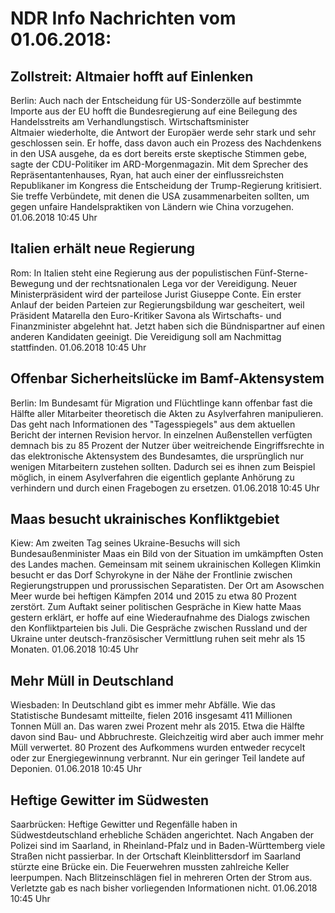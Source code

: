 # NDR Info Nachrichten vom 01.06.2018:


## Zollstreit: Altmaier hofft auf Einlenken
Berlin: Auch nach der Entscheidung für US-Sonderzölle auf bestimmte Importe aus der EU hofft die Bundesregierung auf eine Beilegung des Handelsstreits am Verhandlungstisch. Wirtschaftsminister Altmaier wiederholte, die Antwort der Europäer werde sehr stark und sehr geschlossen sein. Er hoffe, dass davon auch ein Prozess des Nachdenkens in den USA ausgehe, da es dort bereits erste skeptische Stimmen gebe, sagte der CDU-Politiker im ARD-Morgenmagazin. Mit dem Sprecher des Repräsentantenhauses, Ryan, hat auch einer der einflussreichsten Republikaner im Kongress die Entscheidung der Trump-Regierung kritisiert. Sie treffe Verbündete, mit denen die USA zusammenarbeiten sollten, um gegen unfaire Handelspraktiken von Ländern wie China vorzugehen. 01.06.2018 10:45 Uhr 

## Italien erhält neue Regierung
Rom: In Italien steht eine Regierung aus der populistischen Fünf-Sterne-Bewegung und der rechtsnationalen Lega vor der Vereidigung. Neuer Ministerpräsident wird der parteilose Jurist Giuseppe Conte. Ein erster Anlauf der beiden Parteien zur Regierungsbildung war gescheitert, weil Präsident Matarella den Euro-Kritiker Savona als Wirtschafts- und Finanzminister abgelehnt hat. Jetzt haben sich die Bündnispartner auf einen anderen Kandidaten geeinigt. Die Vereidigung soll am Nachmittag stattfinden. 01.06.2018 10:45 Uhr 

## Offenbar Sicherheitslücke im Bamf-Aktensystem
Berlin: Im Bundesamt für Migration und Flüchtlinge kann offenbar fast die Hälfte aller Mitarbeiter theoretisch die Akten zu Asylverfahren manipulieren. Das geht nach Informationen des "Tagesspiegels" aus dem aktuellen Bericht der internen Revision hervor. In einzelnen Außenstellen verfügten demnach bis zu 85 Prozent der Nutzer über weitreichende Eingriffsrechte in das elektronische Aktensystem des Bundesamtes, die ursprünglich nur wenigen Mitarbeitern zustehen sollten. Dadurch sei es ihnen zum Beispiel möglich, in einem Asylverfahren die eigentlich geplante Anhörung zu verhindern und durch einen Fragebogen zu ersetzen. 01.06.2018 10:45 Uhr 

## Maas besucht ukrainisches Konfliktgebiet
Kiew: Am zweiten Tag seines Ukraine-Besuchs will sich Bundesaußenminister Maas ein Bild von der Situation im umkämpften Osten des Landes machen. Gemeinsam mit seinem ukrainischen Kollegen Klimkin besucht er das Dorf Schyrokyne in der Nähe der Frontlinie zwischen Regierungstruppen und prorussischen Separatisten. Der Ort am Asowschen Meer wurde bei heftigen Kämpfen 2014 und 2015 zu etwa 80 Prozent zerstört. Zum Auftakt seiner politischen Gespräche in Kiew hatte Maas gestern erklärt, er hoffe auf eine Wiederaufnahme des Dialogs zwischen den Konfliktparteien bis Juli. Die Gespräche zwischen Russland und der Ukraine unter deutsch-französischer Vermittlung ruhen seit mehr als 15 Monaten. 01.06.2018 10:45 Uhr 

## Mehr Müll in Deutschland
Wiesbaden: In Deutschland gibt es immer mehr Abfälle. Wie das Statistische Bundesamt mitteilte, fielen 2016 insgesamt 411 Millionen Tonnen Müll an. Das waren zwei Prozent mehr als 2015. Etwa die Hälfte davon sind Bau- und Abbruchreste. Gleichzeitig wird aber auch immer mehr Müll verwertet. 80 Prozent des Aufkommens wurden entweder recycelt oder zur Energiegewinnung verbrannt. Nur ein geringer Teil landete auf Deponien. 01.06.2018 10:45 Uhr 

## Heftige Gewitter im Südwesten
Saarbrücken:	Heftige Gewitter und Regenfälle haben in Südwestdeutschland erhebliche Schäden angerichtet. Nach Angaben der Polizei sind im Saarland, in Rheinland-Pfalz und in Baden-Württemberg viele Straßen nicht passierbar. In der Ortschaft Kleinblittersdorf im Saarland stürzte eine Brücke ein. Die Feuerwehren mussten zahlreiche Keller leerpumpen. Nach Blitzeinschlägen fiel in mehreren Orten der Strom aus. Verletzte gab es nach bisher vorliegenden Informationen nicht. 01.06.2018 10:45 Uhr 

